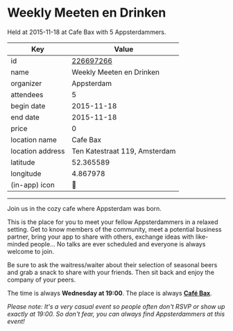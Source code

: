 # Weekly Meeten en Drinken
Held at 2015-11-18 at Cafe Bax with 5 Appsterdammers.
        
|Key|Value
|---|---|
|id|[226697266](https://www.meetup.com/appsterdam/events/226697266/)|
|name|Weekly Meeten en Drinken|
|organizer|Appsterdam|
|attendees|5|
|begin date|2015-11-18|
|end date|2015-11-18|
|price|0|
|location name|Cafe Bax|
|location address|Ten Katestraat 119, Amsterdam|
|latitude|52.365589|
|longitude|4.867978|
|(in-app) icon|🍺|

---

Join us in the cozy cafe where Appsterdam was born.

This is the place for you to meet your fellow Appsterdammers in a relaxed setting. Get to know members of the community, meet a potential business partner, bring your app to share with others, exchange ideas with like-minded people... No talks are ever scheduled and everyone is always welcome to join.

Be sure to ask the waitress/waiter about their selection of seasonal beers and grab a snack to share with your friends. Then sit back and enjoy the company of your peers.

The time is always **Wednesday at 19:00**. The place is always **[Café Bax](http://www.cafebax.nl/)**.

*Please note: It's a very casual event so people often don't RSVP or show up exactly at 19:00. So don't fear, you can *always* find Appsterdammers at this event!*


